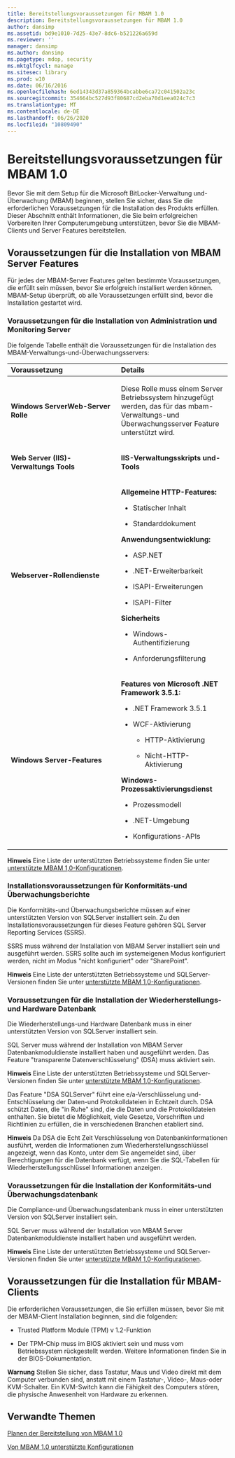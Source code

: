 ```yaml
---
title: Bereitstellungsvoraussetzungen für MBAM 1.0
description: Bereitstellungsvoraussetzungen für MBAM 1.0
author: dansimp
ms.assetid: bd9e1010-7d25-43e7-8dc6-b521226a659d
ms.reviewer: ''
manager: dansimp
ms.author: dansimp
ms.pagetype: mdop, security
ms.mktglfcycl: manage
ms.sitesec: library
ms.prod: w10
ms.date: 06/16/2016
ms.openlocfilehash: 6ed14343d37a859364bcabbe6ca72c041502a23c
ms.sourcegitcommit: 354664bc527d93f80687cd2eba70d1eea024c7c3
ms.translationtype: MT
ms.contentlocale: de-DE
ms.lasthandoff: 06/26/2020
ms.locfileid: "10809490"
---
```

# Bereitstellungsvoraussetzungen für MBAM 1.0


Bevor Sie mit dem Setup für die Microsoft BitLocker-Verwaltung und-Überwachung (MBAM) beginnen, stellen Sie sicher, dass Sie die erforderlichen Voraussetzungen für die Installation des Produkts erfüllen. Dieser Abschnitt enthält Informationen, die Sie beim erfolgreichen Vorbereiten Ihrer Computerumgebung unterstützen, bevor Sie die MBAM-Clients und Server Features bereitstellen.

## Voraussetzungen für die Installation von MBAM Server Features


Für jedes der MBAM-Server Features gelten bestimmte Voraussetzungen, die erfüllt sein müssen, bevor Sie erfolgreich installiert werden können. MBAM-Setup überprüft, ob alle Voraussetzungen erfüllt sind, bevor die Installation gestartet wird.

### Voraussetzungen für die Installation von Administration und Monitoring Server

Die folgende Tabelle enthält die Voraussetzungen für die Installation des MBAM-Verwaltungs-und-Überwachungsservers:

<table>
<colgroup>
<col width="50%" />
<col width="50%" />
</colgroup>
<thead>
<tr class="header">
<th align="left">Voraussetzung</th>
<th align="left">Details</th>
</tr>
</thead>
<tbody>
<tr class="odd">
<td align="left"><p><strong>Windows ServerWeb-Server Rolle</strong></p></td>
<td align="left"><p>Diese Rolle muss einem Server Betriebssystem hinzugefügt werden, das für das mbam-Verwaltungs-und Überwachungsserver Feature unterstützt wird.</p></td>
</tr>
<tr class="even">
<td align="left"><p><strong>Web Server (IIS)-Verwaltungs Tools</strong></p></td>
<td align="left"><p><strong>IIS-Verwaltungsskripts und-Tools</strong></p></td>
</tr>
<tr class="odd">
<td align="left"><p><strong>Webserver-Rollendienste</strong></p></td>
<td align="left"><p><strong>Allgemeine HTTP-Features:</strong></p>
<ul>
<li><p>Statischer Inhalt</p></li>
<li><p>Standarddokument</p></li>
</ul>
<p><strong>Anwendungsentwicklung:</strong></p>
<ul>
<li><p>ASP.NET</p></li>
<li><p>.NET-Erweiterbarkeit</p></li>
<li><p>ISAPI-Erweiterungen</p></li>
<li><p>ISAPI-Filter</p></li>
</ul>
<p><strong>Sicherheits</strong></p>
<ul>
<li><p>Windows-Authentifizierung</p></li>
<li><p>Anforderungsfilterung</p></li>
</ul></td>
</tr>
<tr class="even">
<td align="left"><p><strong>Windows Server-Features</strong></p></td>
<td align="left"><p><strong>Features von Microsoft .NET Framework 3.5.1:</strong></p>
<ul>
<li><p>.NET Framework 3.5.1</p></li>
<li><p>WCF-Aktivierung</p>
<ul>
<li><p>HTTP-Aktivierung</p></li>
<li><p>Nicht-HTTP-Aktivierung</p></li>
</ul></li>
</ul>
<p><strong>Windows-Prozessaktivierungsdienst</strong></p>
<ul>
<li><p>Prozessmodell</p></li>
<li><p>.NET-Umgebung</p></li>
<li><p>Konfigurations-APIs</p></li>
</ul></td>
</tr>
</tbody>
</table>

 

**Hinweis**  Eine Liste der unterstützten Betriebssysteme finden Sie unter [unterstützte MBAM 1,0-Konfigurationen](mbam-10-supported-configurations.md).

 

### Installationsvoraussetzungen für Konformitäts-und Überwachungsberichte

Die Konformitäts-und Überwachungsberichte müssen auf einer unterstützten Version von SQLServer installiert sein. Zu den Installationsvoraussetzungen für dieses Feature gehören SQL Server Reporting Services (SSRS).

SSRS muss während der Installation von MBAM Server installiert sein und ausgeführt werden. SSRS sollte auch im systemeigenen Modus konfiguriert werden, nicht im Modus "nicht konfiguriert" oder "SharePoint".

**Hinweis**  Eine Liste der unterstützten Betriebssysteme und SQLServer-Versionen finden Sie unter [unterstützte MBAM 1,0-Konfigurationen](mbam-10-supported-configurations.md).

 

### Voraussetzungen für die Installation der Wiederherstellungs-und Hardware Datenbank

Die Wiederherstellungs-und Hardware Datenbank muss in einer unterstützten Version von SQLServer installiert sein.

SQL Server muss während der Installation von MBAM Server Datenbankmoduldienste installiert haben und ausgeführt werden. Das Feature "transparente Datenverschlüsselung" (DSA) muss aktiviert sein.

**Hinweis**  Eine Liste der unterstützten Betriebssysteme und SQLServer-Versionen finden Sie unter [unterstützte MBAM 1,0-Konfigurationen](mbam-10-supported-configurations.md).

 

Das Feature "DSA SQLServer" führt eine e/a-Verschlüsselung und-Entschlüsselung der Daten-und Protokolldateien in Echtzeit durch. DSA schützt Daten, die "in Ruhe" sind, die die Daten und die Protokolldateien enthalten. Sie bietet die Möglichkeit, viele Gesetze, Vorschriften und Richtlinien zu erfüllen, die in verschiedenen Branchen etabliert sind.

**Hinweis**  Da DSA die Echt Zeit Verschlüsselung von Datenbankinformationen ausführt, werden die Informationen zum Wiederherstellungsschlüssel angezeigt, wenn das Konto, unter dem Sie angemeldet sind, über Berechtigungen für die Datenbank verfügt, wenn Sie die SQL-Tabellen für Wiederherstellungsschlüssel Informationen anzeigen.

 

### Voraussetzungen für die Installation der Konformitäts-und Überwachungsdatenbank

Die Compliance-und Überwachungsdatenbank muss in einer unterstützten Version von SQLServer installiert sein.

SQL Server muss während der Installation von MBAM Server Datenbankmoduldienste installiert haben und ausgeführt werden.

**Hinweis**  Eine Liste der unterstützten Betriebssysteme und SQLServer-Versionen finden Sie unter [unterstützte MBAM 1,0-Konfigurationen](mbam-10-supported-configurations.md).

 

## Voraussetzungen für die Installation für MBAM-Clients


Die erforderlichen Voraussetzungen, die Sie erfüllen müssen, bevor Sie mit der MBAM-Client Installation beginnen, sind die folgenden:

-   Trusted Platform Module (TPM) v 1.2-Funktion

-   Der TPM-Chip muss im BIOS aktiviert sein und muss vom Betriebssystem rückgestellt werden. Weitere Informationen finden Sie in der BIOS-Dokumentation.

**Warnung**  Stellen Sie sicher, dass Tastatur, Maus und Video direkt mit dem Computer verbunden sind, anstatt mit einem Tastatur-, Video-, Maus-oder KVM-Schalter. Ein KVM-Switch kann die Fähigkeit des Computers stören, die physische Anwesenheit von Hardware zu erkennen.

 

## Verwandte Themen


[Planen der Bereitstellung von MBAM 1.0](planning-to-deploy-mbam-10.md)

[Von MBAM 1.0 unterstützte Konfigurationen](mbam-10-supported-configurations.md)

 

 





